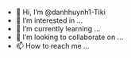 - 👋 Hi, I’m @danhhuynh1-Tiki
- 👀 I’m interested in ...
- 🌱 I’m currently learning ...
- 💞️ I’m looking to collaborate on ...
- 📫 How to reach me ...

<!---
danhhuynh1-Tiki/danhhuynh1-Tiki is a ✨ special ✨ repository because its `README.md` (this file) appears on your GitHub profile.
You can click the Preview link to take a look at your changes.
--->
